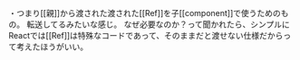 ・つまり[[親]]から渡された渡された[[Ref]]を子[[component]]で使うためのもの。
転送してるみたいな感じ。
なぜ必要なのか？って聞かれたら、シンプルにReactでは[[Ref]]は特殊なコードであって、そのままだと渡せない仕様だからって考えたほうがいい。